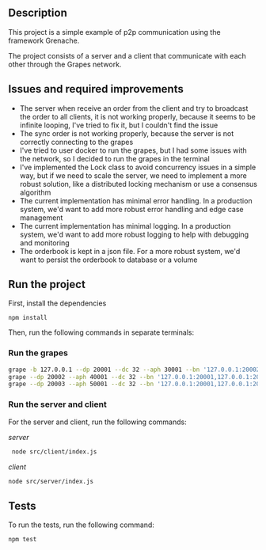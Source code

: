 ## Description
This project is a simple example of p2p communication using the framework Grenache.

The project consists of a server and a client that communicate with each other through the Grapes network.

## Issues and required improvements
- The server when receive an order from the client and try to broadcast the order to all clients, it is not working properly, because it seems to be infinite looping, I've tried to fix it, but I couldn't find the issue
- The sync order is not working properly, because the server is not correctly connecting to the grapes
- I've tried to user docker to run the grapes, but I had some issues with the network, so I decided to run the grapes in the terminal
- I've implemented the Lock class to avoid concurrency issues in a simple way, but if we need to scale the server, we need to implement a more robust solution, like a distributed locking mechanism or use a consensus algorithm
- The current implementation has minimal error handling. In a production system, we'd want to add more robust error handling and edge case management
- The current implementation has minimal logging. In a production system, we'd want to add more robust logging to help with debugging and monitoring
- The orderbook is kept in a json file. For a more robust system, we'd want to persist the orderbook to database or a volume

## Run the project
First, install the dependencies
```
npm install
```
Then, run the following commands in separate terminals:
### Run the grapes
```bash
grape -b 127.0.0.1 --dp 20001 --dc 32 --aph 30001 --bn '127.0.0.1:20002,127.0.0.1:20003'
grape --dp 20002 --aph 40001 --dc 32 --bn '127.0.0.1:20001,127.0.0.1:20003'
grape --dp 20003 --aph 50001 --dc 32 --bn '127.0.0.1:20001,127.0.0.1:20002'
```
### Run the server and client
For the server and client, run the following commands:

*server*
```bash
 node src/client/index.js
```
*client*
```bash
node src/server/index.js
```

## Tests
To run the tests, run the following command:
```bash
npm test
```
